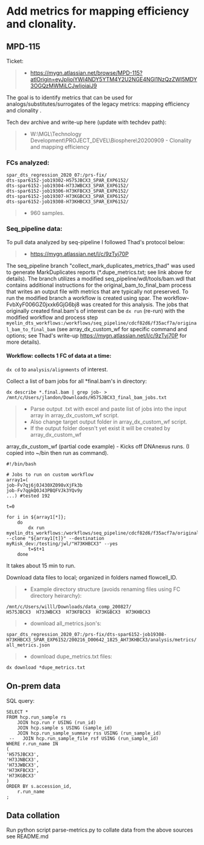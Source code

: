 # Add metrics for mapping efficiency and clonality.
 ## MPD-115
 Ticket:
 >* https://mygn.atlassian.net/browse/MPD-115?atlOrigin=eyJpIjoiYWI4NDY5YTM4Y2U2NGE4NGI1NzQzZWI5MDY3OGQzMWMiLCJwIjoiaiJ9
 
 The goal is to identify metrics that can be used for analogs/substitutes/surrogates of the legacy metrics:  mapping efficiency and clonality .

 Tech dev archive and write-up here (update with techdev path):
>* W:\MGL\Technology Development\PROJECT_DEVEL\Biosphere\20200909 - Clonality and mapping efficiency

### FCs analyzed:

```
spar_dts_regression_2020_07:/prs-fix/
dts-spar6152-job19302-H575JBCX3_SPAR_EXP6152/
dts-spar6152-job19304-H73JWBCX3_SPAR_EXP6152/
dts-spar6152-job19306-H73KFBCX3_SPAR_EXP6152/
dts-spar6152-job19307-H73KGBCX3_SPAR_EXP6152/
dts-spar6152-job19308-H73KHBCX3_SPAR_EXP6152/
```
>* 960 samples.
### Seq_pipeline data:
To pull data analyzed by seq-pipeline I followed Thad's protocol below:
>* https://mygn.atlassian.net/l/c/9zTyj70P

The seq_pipeline branch "collect_mark_duplicates_metrics_thad" was used to generate MarkDuplicates reports (*.dupe_metrics.txt; see link above for details). The branch utilizes a modified seq_pipeline/wdl/tools/bam.wdl that contains additional instructions for the original_bam_to_final_bam process that writes an output file with metrics that are typically not preserved. To run the modified branch a workflow is created using spar. The workflow-FvbXyF006GZ0jxxk6GjG6bj8 was created for this analysis. The jobs that originally created final.bam's of interest can be `dx run` (re-run) with the modified workflow and process step `myelin_dts_workflows:/workflows/seq_pipeline/cdcf82d6/f35acf7a/original_bam_to_final_bam` (see array_dx_custom_wf for specific command and options; see Thad's write-up https://mygn.atlassian.net/l/c/9zTyj70P for more details).  

#### Workflow:  collects 1 FC of data at a time:

`dx cd` to  `analysis/alignments` of interest.

Collect a list of bam jobs for all *final.bam's in directory:

`dx describe *.final.bam | grep job- > /mnt/c/Users/jlandon/Downloads/H575JBCX3_final_bam_jobs.txt `

>* Parse output .txt with excel and paste list of jobs into the input array in array_dx_custom_wf script.
>* Also change target output folder in array_dx_custom_wf script.
>* If the output folder doesn't yet exist it will be created by array_dx_custom_wf



array_dx_custom_wf  (partial code example) - Kicks off DNAnexus runs. (I copied into ~/bin then run as command).

```
#!/bin/bash

# Jobs to run on custom workflow
array1=(
job-Fv7qj6j0J430XZ098vXjFk3b
job-Fv7qgkQ0J43PBQFVJk3YQv9y
...) #tested 192

t=0

for i in ${array1[*]}; 
    do
        dx run myelin_dts_workflows:/workflows/seq_pipeline/cdcf82d6/f35acf7a/original_bam_to_final_bam --clone "${array1[t]}" --destination myRisk_dev:/testing/jwl/"H73KHBCX3" --yes
        t=$t+1
    done
```

It takes about 15 min to run.

Download data files to local; organized in folders named flowcell_ID.

>* Example directory structure (avoids renaming files using FC directory heirarchy):
```
/mnt/c/Users/willl/Downloads/data_comp_200827/
H575JBCX3  H73JWBCX3  H73KFBCX3  H73KGBCX3  H73KHBCX3
```
>* download all_metrics.json's:

`spar_dts_regression_2020_07:/prs-fix/dts-spar6152-job19308-H73KHBCX3_SPAR_EXP6152/200216_D00642_1825_AH73KHBCX3/analysis/metrics/all_metrics.json`

>* download dupe_metrics.txt files:

`dx download *dupe_metrics.txt`


## On-prem data
SQL query:

```
SELECT *
FROM hcp.run_sample rs
    JOIN hcp.run r USING (run_id)
    JOIN hcp.sample s USING (sample_id)
    JOIN hcp.run_sample_summary rss USING (run_sample_id)
 --   JOIN hcp.run_sample_file rsf USING (run_sample_id)
WHERE r.run_name IN 
(
'H575JBCX3',
'H73JNBCX3',
'H73JWBCX3',
'H73KFBCX3',
'H73KGBCX3'
)
ORDER BY s.accession_id,
    r.run_name
;

```

## Data collation

Run python script parse-metrics.py to collate data from the above sources see README.md

